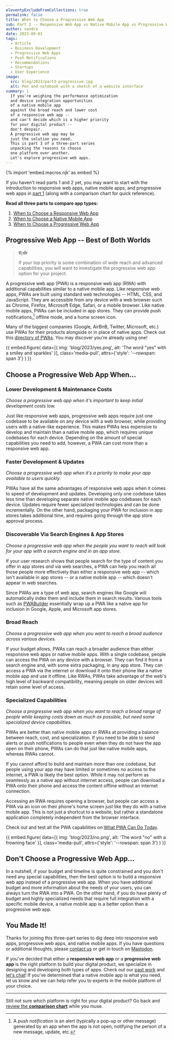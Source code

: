 ```yaml
---
eleventyExcludeFromCollections: true
permalink: false
title: When to Choose a Progressive Web App
sub: Part 3 -- Responsive Web App vs Native Mobile App vs Progressive Web App
author: sondra
date: 2023-09-01
tags:
  - Article
  - Business Development
  - Progressive Web Apps
  - Push Notifications
  - Recommendations
  - Startups
  - User Experience
image:
  src: blog/2023/part3-progressive.jpg
  alt: Pen and notebook with a sketch of a website interface
summary: |
  If you're weighing the performance optimization
  and device integration opportunities
  of a native mobile app
  against the broad reach and lower cost
  of a responsive web app --
  and can't decide which is a higher priority
  for your digital product --
  don't despair.
  A progressive web app may be
  just the solution you need.
  This is part 3 of a three-part series
  unpacking the reasons to choose
  one platform over another.
  Let's explore progressive web apps.
---
```


{% import 'embed.macros.njk' as embed %}

If you haven't read parts 1 and 2 yet, you may want to start with the
introduction to responsive web apps, native mobile apps, and progressive web
apps in [part 1](/2023/07/11/when-to-choose-a-responsive-web-app/) (along with a
comparison chart for quick reference).

**Read all three parts to compare app types:**

1. [When to Choose a Responsive Web App](/2023/07/11/when-to-choose-a-responsive-web-app/)
2. [When to Choose a Native Mobile App](/2023/08/01/when-to-choose-a-native-mobile-app/)
3. [When to Choose a Progressive Web App](/2023/09/01/when-to-choose-a-progressive-web-app/)

## Progressive Web App -- Best of Both Worlds

> **tl;dr**
>
> If your top priority is some combination of wide reach and
> advanced capabilities, you will want to investigate the
> progressive web app option for your project.

A progressive web app (PWA) is a responsive web app (RWA) with additional
capabilities similar to a native mobile app. Like responsive web apps, PWAs are
built using standard web technologies -- HTML, CSS, and JavaScript. They are
accessible from any device with a web browser such as Chrome, Firefox, Microsoft
Edge, Safari, or a mobile browser. Like native mobile apps, PWAs can be included
in app stores. They can provide push notifications,[^push-notifications] offline
mode, and a home screen icon.

[^push-notifications]: A *push notification* is an alert (typically a pop-up or
  other message) generated by an app when the app is not open, notifying the
  person of a new message, update, etc.

Many of the biggest companies (Google, AirBnB, Twitter, Microsoft, etc.) use
PWAs for their products alongside or in place of native apps. Check out this
[directory of PWAs](https://www.findpwa.com/list/top-apps). You may discover
you're already using one!

{{ embed.figure(
  data=[{
    img: 'blog/2023/yes.png',
    alt: 'The word "yes" with a smiley and sparkles'
  }],
  class='media-pull',
  attrs={'style': '--rowspan: span 3'}
) }}

## Choose a Progressive Web App When…

### Lower Development & Maintenance Costs
*Choose a progressive web app when it's important to keep initial development
costs low.*

Just like responsive web apps, progressive web apps require just one codebase to
be available on any device with a web browser, while providing users with a
native-like experience. This makes PWAs less expensive to develop and maintain
than a native mobile app, which requires unique codebases for each device.
Depending on the amount of special capabilities you need to add, however, a PWA
can cost more than a responsive web app.

### Faster Development & Updates
*Choose a progressive web app when it's a priority to make your app available to
users quickly.*

PWAs have all the same advantages of responsive web apps when it comes to speed
of development and updates. Developing only one codebase takes less time than
developing separate native mobile app codebases for each device. Updates require
fewer specialized technologies and can be done incrementally. On the other hand,
packaging your PWA for inclusion in app stores takes additional time, and
requires going through the app store approval process.

### Discoverable Via Search Engines & App Stores
*Choose a progressive web app when the people you want to reach will look for
your app with a search engine and in an app store.*

If your user research shows that people search for the type of content you offer
in app stores *and* via web searches, a PWA can help you reach all those people
more effectively than either a responsive web app -- which isn't available in
app stores -- or a native mobile app -- which doesn't appear in web searches.

Since PWAs are a type of web app, search engines like Google will automatically
index them and include them in search results. Various tools such as
[PWABuilder](https://www.pwabuilder.com/) essentially wrap up a PWA like a
native app for inclusion in Google, Apple, and Microsoft app stores.

### Broad Reach
*Choose a progressive web app when you want to reach a broad audience across
various devices.*

If your budget allows, PWAs can reach a broader audience than either responsive
web apps or native mobile apps. With a single codebase, people can access the
PWA on any device with a browser. They can find it from a search engine and,
with some extra packaging, in any app store. They can access a PWA via the
internet or download it onto their phone like a native mobile app and use it
offline. Like RWAs, PWAs take advantage of the web's high level of backward
compatibility, meaning people on older devices will retain some level of access.

### Specialized Capabilities
*Choose a progressive web app when you want to reach a broad range of people
while keeping costs down as much as possible, but need some specialized device
capabilities.*

PWAs are better than native mobile apps or RWAs at providing a balance between
reach, cost, and specialization. If you need to be able to send alerts or push
notifications to people even when they do not have the app open on their phone,
PWAs can do that just like native mobile apps, whereas RWAs cannot.

If you cannot afford to build and maintain more than one codebase, but people
using your app may have limited or sometimes no access to the internet, a PWA is
likely the best option. While it may not perform as seamlessly as a native app
without internet access, people can download a PWA onto their phone and access
the content offline without an internet connection.

Accessing an RWA requires opening a browser, but people can access a PWA via an
icon on their phone's home screen just like they do with a native mobile app.
This is not just a shortcut to a website, but rather a standalone application
completely independent from the browser interface.

Check out and test all the PWA capabilities on [What PWA Can Do
Today](https://whatpwacando.today/).

{{ embed.figure(
  data=[{
    img: 'blog/2023/no.png',
    alt: 'The word "no" with a frowning face'
  }],
  class='media-pull',
  attrs={'style': '--rowspan: span 3'}
) }}

## Don't Choose a Progressive Web App…

In a nutshell, if your budget and timeline is quite constrained and you don't
need any special capabilities, then the best option is to build a responsive web
app instead of a progressive web app. When you have additional budget and more
information about the needs of your users, you can always turn the RWA into a
PWA. On the other hand, if you do have plenty of budget and highly specialized
needs that require full integration with a specific mobile device, a native
mobile app is a better option than a progressive web app.

## You Made It!

Thanks for joining this three-part series to dig deep into responsive web apps,
progressive web apps, and native mobile apps. If you have questions or
additional thoughts, please [contact us](/contact/) or get in touch on
[Mastodon](https://front-end.social/@OddBird).

If you've decided that either a **responsive web app** or a **progressive web
app** is the right platform to build your digital product, we specialize in
designing and developing both types of apps. Check out our [past work](/work/)
and [let's chat](/contact/)! If you've determined that a native mobile app is
what you need, let us know and we can help refer you to experts in the mobile
platform of your choice.

---

Still not sure which platform is right for your digital product? Go back and
[review the **comparison
chart**](/2023/07/11/when-to-choose-a-responsive-web-app/#what-are-responsive-web-apps%2C-native-mobile-apps%2C-and-progressive-web-apps%3F)
while you muse.
